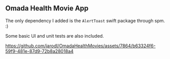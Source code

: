 Omada Health Movie App
---

The only dependency I added is the `AlertToast` swift package through spm. :)

Some basic UI and unit tests are also included.

https://github.com/jarodl/OmadaHealthMovies/assets/7864/b63324f6-59f9-481e-87d9-72b8a28018a4

